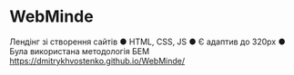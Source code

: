 # WebMinde
Лендінг зі створення сайтів  ● HTML, CSS, JS  ● Є адаптив до 320px  ● Була використана методологія БЕМ
https://dmitrykhvostenko.github.io/WebMinde/
